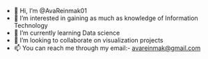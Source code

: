 - 👋 Hi, I’m @AvaReinmak01
- 👀 I’m interested in gaining as much as knowledge of Information Technology  
- 🌱 I’m currently learning Data science
- 💞️ I’m looking to collaborate on visualization projects
- 📫 You can reach me through my email:- avareinmak@gmail.com

<!---
AvaReinmak01/AvaReinmak01 is a ✨ special ✨ repository because its `README.md` (this file) appears on your GitHub profile.
You can click the Preview link to take a look at your changes.
--->
